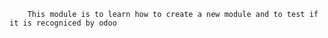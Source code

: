         This module is to learn how to create a new module and to test if it is recogniced by odoo

